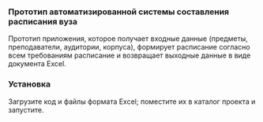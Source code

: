 ### Прототип автоматизированной системы составления расписания вуза
Прототип приложения, которое получает входные данные (предметы, преподаватели, аудитории, корпуса), формирует расписание согласно всем требованиям расписание и возвращает выходные данные в виде документа Excel.
### Установка
Загрузите код и файлы формата Excel; поместите их в каталог проекта и запустите.
